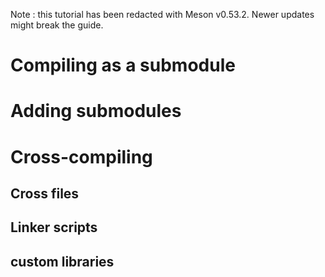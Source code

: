 Note : this tutorial has been redacted with Meson v0.53.2. Newer updates might break the guide.

# Compiling as a submodule

# Adding submodules

# Cross-compiling

## Cross files

## Linker scripts

## custom libraries
